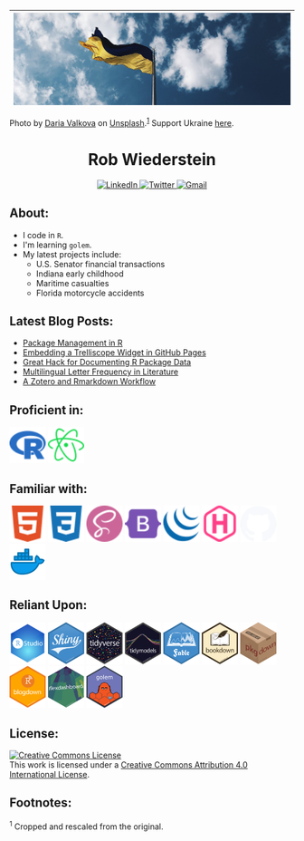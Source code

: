<!--[![chineese lanterns banner](./nasa_space_telescope.gif)](https://robwiederstein.org) |
--:|
Video by [NASA's Spitzer Space Telescope: Unveiling the Universe](https://www.jpl.nasa.gov/videos/nasas-spitzer-space-telescope-unveiling-the-universe).<sup>[1](#myfootnote1)</sup>-->

[![Ukrainian flag](./assets/img/ukraine_flag.jpg)](https://robwiederstein.org) |
--:|
Photo by [Daria Valkova](https://www.unsplash.com) on [Unsplash](https://www.unsplash.com).<sup>[1](#myfootnote1)</sup> Support Ukraine [here](https://supportukrainenow.org).

<div  align="center">
  <h1>Rob Wiederstein</h1>
  <a href="https://www.linkedin.com/in/rob-wiederstein-797553138/" target="_blank">
    <img src="https://img.shields.io/badge/LinkedIn-%230077B5.svg?&style=flat-square&logo=linkedin&logoColor=white&color=071A2C" alt="LinkedIn">
  </a>
 <a href="https://twitter.com/robwiederstein?lang=en" target="_blank">
    <img src="https://img.shields.io/badge/Twitter-%231877F2.svg?&style=flat-square&logo=twitter&logoColor=white&color=071A2C" alt="Twitter">
  </a>
   <a href="mailto:rob@robwiederstein.org" mailto="rob@robwiederstein.org@gmail.com" target="_blank">
    <img src="https://img.shields.io/badge/Gmail-%231877F2.svg?&style=flat-square&logo=gmail&logoColor=white&color=071A2C" alt="Gmail">
  </a>
</div>

<h2>About:</h2>

- I code in `R`.
- I'm learning `golem`.
- My latest projects include:
  - U.S. Senator financial transactions
  - Indiana early childhood
  - Maritime casualties
  - Florida motorcycle accidents

<h2>Latest Blog Posts:</h2>

<!-- BLOG-POST-LIST:START -->
- [Package Management in R](https://robwiederstein.org/2022/12/08/package-management-in-r/)
- [Embedding a Trelliscope Widget in GitHub Pages](https://robwiederstein.org/2022/10/22/embedding-a-trelliscope-widget-in-github-pages/)
- [Great Hack for Documenting R Package Data](https://robwiederstein.org/2022/10/21/great-hack-for-documenting-r-package-data/)
- [Multilingual Letter Frequency in Literature](https://robwiederstein.org/2022/10/19/multilingual-letter-frequency-in-literature/)
- [A Zotero and Rmarkdown Workflow](https://robwiederstein.org/2022/09/10/a-zotero-and-rmarkdown-workflow/)
<!-- BLOG-POST-LIST:END -->

<h2> Proficient in:</h2>
<p float="left">
    <img src="./assets/icon/r.svg" width = "64">
    <img src="./assets/icon/atom.svg" width="64">
</p>
<h2>Familiar with:</h2>

<p float="left">
  <img src="./assets/icon/html5.svg" width="64">
  <img src="./assets/icon/css3.svg" width = "64">
  <img src="./assets/icon/sass.svg" width="64">
  <img src="./assets/icon/bootstrap.svg" width = "64">
  <img src="./assets/icon/jquery.svg" width = "64">
  <img src="./assets/icon/hugo.svg" width = "64">
  <img src="./assets/icon/github.svg" width = "64">
  <img src="./assets/icon/docker.svg" width = "64">
</p>

<h2>Reliant Upon:</h2>
<p float="left">
  <img src="./assets/hex/RStudio.svg" width = "64">
  <img src="./assets/hex/shiny.svg" width = "64">
  <img src="./assets/hex/tidyverse.svg" width = "64">
  <img src="./assets/hex/tidymodels.png" width = "64">
  <img src="./assets/hex/fable.png" width = "64">
  <img src="./assets/hex/bookdown.svg" width = "64">
  <img src="./assets/hex/pkgdown.svg" width = "64">
  <img src="./assets/hex/blogdown.svg" width = "64">
  <img src="./assets/hex/flexdashboard.svg" width = "64">
  <img src="./assets/hex/golem.png" width = "64">
</p>

## License:

<a rel="license" href="http://creativecommons.org/licenses/by/4.0/"><img alt="Creative Commons License" style="border-width:0" src="https://mirrors.creativecommons.org/presskit/buttons/88x31/svg/by.svg" /></a><br />This work is licensed under a <a rel="license" href="http://creativecommons.org/licenses/by/4.0/">Creative Commons Attribution 4.0 International License</a>.

## Footnotes:

  <a name="myfootnote1"><sup>1</sup></a> Cropped and rescaled from the original.
